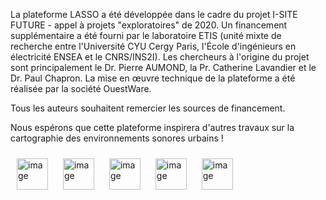 La plateforme LASSO a été développée dans le cadre du projet I-SITE FUTURE - appel à projets "exploratoires" de 2020. Un financement supplémentaire a été fourni par le laboratoire ETIS (unité mixte de recherche entre l'Université CYU Cergy Paris, l'École d'ingénieurs en électricité ENSEA et le CNRS/INS2I). Les chercheurs à l'origine du projet sont principalement le Dr. Pierre AUMOND, la Pr. Catherine Lavandier et le Dr. Paul Chapron. La mise en œuvre technique de la plateforme a été réalisée par la société OuestWare.

Tous les auteurs souhaitent remercier les sources de financement.

Nous espérons que cette plateforme inspirera d'autres travaux sur la cartographie des environnements sonores urbains !


<img style="border:10px solid transparent;" src="https://www.umrae.fr/fileadmin/contributeurs/UMRAE/UMRAE-logo.png" alt="image" height="50">
<img style="border:10px solid transparent;" src="https://www.univ-gustave-eiffel.fr/fileadmin/logo_univ_gustave_eiffel_rvb.svg" alt="image" height="50">
<img style="border:10px solid transparent;" src="https://www.etis-lab.fr/wp-content/uploads/2022/01/etis_lo_SLOGAN_H_RVB.svg" alt="image" height="50">
<img style="border:10px solid transparent;" src="https://www.etis-lab.fr/wp-content/uploads/2021/12/CNRS-150x150.png" alt="image" height="50">
<img style="border:10px solid transparent;" src="https://www.etis-lab.fr/wp-content/uploads/2021/12/ensea-150x150.png" alt="image" height="50">
